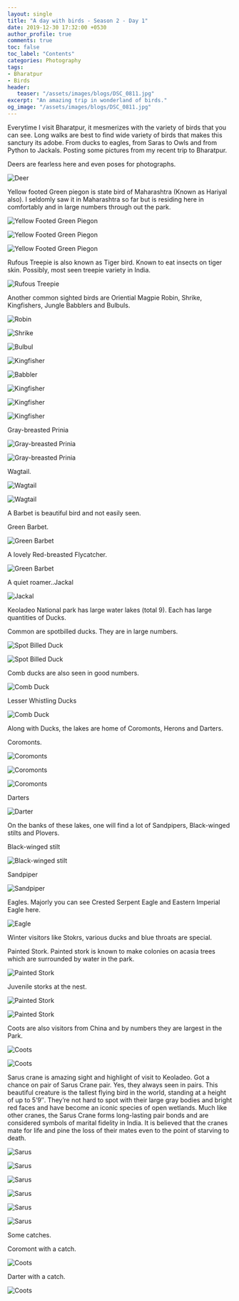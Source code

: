 ```yaml
---
layout: single
title: "A day with birds - Season 2 - Day 1"
date: 2019-12-30 17:32:00 +0530
author_profile: true
comments: true
toc: false
toc_label: "Contents"
categories: Photography
tags:
- Bharatpur
- Birds
header:
   teaser: "/assets/images/blogs/DSC_0811.jpg"
excerpt: "An amazing trip in wonderland of birds."
og_image: "/assets/images/blogs/DSC_0811.jpg"
---
```


Everytime I visit Bharatpur, it mesmerizes with the variety of birds that you can see. Long walks are best to find wide variety of birds that makes this sanctury its adobe. From ducks to eagles, from Saras to Owls and from Python to Jackals. Posting some pictures from my recent trip to Bharatpur. 

Deers are fearless here and even poses for photographs.

![Deer]({{site.url}}/assets/images/blogs/DSC_0538.jpg)

Yellow footed Green piegon is state bird of Maharashtra (Known as Hariyal also). I seldomly saw it in Maharashtra so far but is residing here in comfortably and in large numbers through out the park.

![Yellow Footed Green Piegon]({{site.url}}/assets/images/blogs/DSC_0567.jpg)

![Yellow Footed Green Piegon]({{site.url}}/assets/images/blogs/DSC_0585.jpg)

![Yellow Footed Green Piegon]({{site.url}}/assets/images/blogs/DSC_0662.jpg)

Rufous Treepie is also known as Tiger bird. Known to eat insects on tiger skin. Possibly, most seen treepie variety in India.

![Rufous Treepie]({{site.url}}/assets/images/blogs/DSC_0637.jpg)

Another common sighted birds are Oriential Magpie Robin, Shrike, Kingfishers, Jungle Babblers and Bulbuls.

![Robin]({{site.url}}/assets/images/blogs/DSC_0738.jpg)

![Shrike]({{site.url}}/assets/images/blogs/DSC_3260.jpg)

![Bulbul]({{site.url}}/assets/images/blogs/DSC_0866.jpg)

![Kingfisher]({{site.url}}/assets/images/blogs/DSC_1853.jpg)

![Babbler]({{site.url}}/assets/images/blogs/DSC_1926.jpg)

![Kingfisher]({{site.url}}/assets/images/blogs/DSC_3082.jpg)

![Kingfisher]({{site.url}}/assets/images/blogs/DSC_3090.jpg)

![Kingfisher]({{site.url}}/assets/images/blogs/DSC_3105.jpg)

Gray-breasted Prinia

![Gray-breasted Prinia]({{site.url}}/assets/images/blogs/DSC_0811.jpg)

![Gray-breasted Prinia]({{site.url}}/assets/images/blogs/DSC_0809.jpg)

Wagtail.

![Wagtail]({{site.url}}/assets/images/blogs/DSC_1482.jpg)

![Wagtail]({{site.url}}/assets/images/blogs/DSC_1613.jpg)

A Barbet is beautiful bird and not easily seen. 

Green Barbet.

![Green Barbet]({{site.url}}/assets/images/blogs/DSC_1653.jpg)

A lovely Red-breasted Flycatcher.

![Green Barbet]({{site.url}}/assets/images/blogs/DSC_1786.jpg)

A quiet roamer..Jackal

![Jackal]({{site.url}}/assets/images/blogs/DSC_0883.jpg)

Keoladeo National park has large water lakes (total 9). Each has large quantities of Ducks. 

Common are spotbilled ducks. They are in large numbers.

![Spot Billed Duck]({{site.url}}/assets/images/blogs/DSC_1004.jpg)

![Spot Billed Duck]({{site.url}}/assets/images/blogs/DSC_2160.jpg)

Comb ducks are also seen in good numbers.

![Comb Duck]({{site.url}}/assets/images/blogs/DSC_2768.jpg)

Lesser Whistling Ducks

![Comb Duck]({{site.url}}/assets/images/blogs/DSC_2771.jpg)

Along with Ducks, the lakes are home of Coromonts, Herons and Darters.

Coromonts.

![Coromonts]({{site.url}}/assets/images/blogs/DSC_1383.jpg)

![Coromonts]({{site.url}}/assets/images/blogs/DSC_2018.jpg)

![Coromonts]({{site.url}}/assets/images/blogs/DSC_2440.jpg)

Darters

![Darter]({{site.url}}/assets/images/blogs/DSC_2894.jpg)

On the banks of these lakes, one will find a lot of Sandpipers, Black-winged stilts and Plovers.

Black-winged stilt

![Black-winged stilt]({{site.url}}/assets/images/blogs/DSC_1882.jpg)

Sandpiper

![Sandpiper]({{site.url}}/assets/images/blogs/DSC_1907.jpg)

Eagles. Majorly you can see Crested Serpent Eagle and Eastern Imperial Eagle here.

![Eagle]({{site.url}}/assets/images/blogs/DSC_1301.jpg)

Winter visitors like Stokrs, various ducks and blue throats are special. 

Painted Stork. Painted stork is known to make colonies on acasia trees which are surrounded by water in the park.

![Painted Stork]({{site.url}}/assets/images/blogs/DSC_2238.jpg)

Juvenile storks at the nest.

![Painted Stork]({{site.url}}/assets/images/blogs/DSC_2418.jpg)

![Painted Stork]({{site.url}}/assets/images/blogs/DSC_2634.jpg)

Coots are also visitors from China and by numbers they are largest in the Park.

![Coots]({{site.url}}/assets/images/blogs/DSC_2259.jpg)

![Coots]({{site.url}}/assets/images/blogs/DSC_2681.jpg)

Sarus crane is amazing sight and highlight of visit to Keoladeo. Got a chance on pair of Sarus Crane pair. Yes, they always seen in pairs. This beautiful creature is the tallest flying bird in the world, standing at a height of up to 5’9″. They’re not hard to spot with their large gray bodies and bright red faces and have become an iconic species of open wetlands.
Much like other cranes, the Sarus Crane forms long-lasting pair bonds and are considered symbols of marital fidelity in India. It is believed that the cranes mate for life and pine the loss of their mates even to the point of starving to death. 

![Sarus]({{site.url}}/assets/images/blogs/DSC_3450.jpg)

![Sarus]({{site.url}}/assets/images/blogs/DSC_3483.jpg)

![Sarus]({{site.url}}/assets/images/blogs/DSC_3502.jpg)

![Sarus]({{site.url}}/assets/images/blogs/DSC_3582.jpg)

![Sarus]({{site.url}}/assets/images/blogs/DSC_4000.jpg)

![Sarus]({{site.url}}/assets/images/blogs/DSC_4038.jpg)

Some catches.

Coromont with a catch.

![Coots]({{site.url}}/assets/images/blogs/DSC_2660.jpg)

Darter with a catch.

![Coots]({{site.url}}/assets/images/blogs/DSC_2971.jpg)

